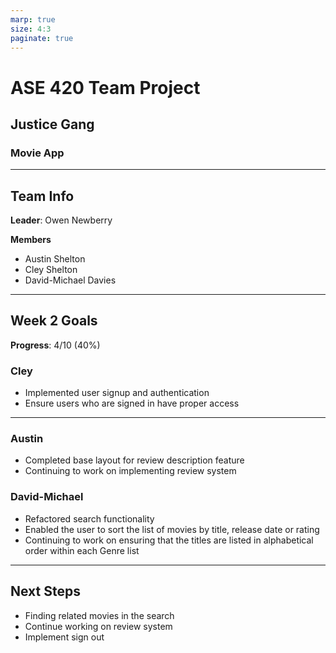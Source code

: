 ```yaml
---
marp: true
size: 4:3
paginate: true
---
```


# ASE 420 Team Project  
## Justice Gang  
### Movie App

---

## Team Info

**Leader**: Owen Newberry  

**Members**  
- Austin Shelton
- Cley Shelton
- David-Michael Davies

---

## Week 2 Goals

**Progress**: 4/10 (40%)

### Cley

- Implemented user signup and authentication
- Ensure users who are signed in have proper access

---

### Austin

- Completed base layout for review description feature
- Continuing to work on implementing review system

### David-Michael

- Refactored search functionality
- Enabled the user to sort the list of movies by title, release date or rating
- Continuing to work on ensuring that the titles are listed in alphabetical order within each Genre list

---

## Next Steps

- Finding related movies in the search
- Continue working on review system
- Implement sign out